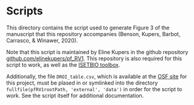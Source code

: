 # Scripts

This directory contains the script used to generate Figure 3 of the manuscript
that this repository accompanies (Benson, Kupers, Barbot, Carrasco, &amp; Winawer, 2020).

Note that this script is maintained by Eline Kupers in the github repository
[github.com/elinekupers/pf_RV1](https://github.com/elinekupers/pf_RV1).
This repository is also required for this script to work, as well as the
[ISETBIO toolbox](https://github.com/isetbio/isetbio).

Additionally, the file `DROI_table.csv`, which is available at the
[OSF site](https://osf.io/5gprz/) for this project, must be plased in or 
symlinked into the directory `fullfile(pfRV1rootPath, 'external', 'data')`
in order for the script to work. See the script itself for additional
documentation.
